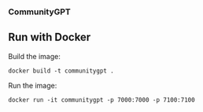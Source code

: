 ### CommunityGPT

## Run with Docker

Build the image:

`docker build -t communitygpt .`

Run the image:

`docker run -it communitygpt -p 7000:7000 -p 7100:7100`


